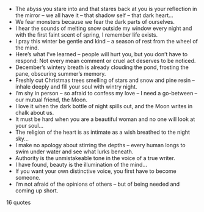  - The abyss you stare into and that stares back at you is your reflection in the mirror – we all have it – that shadow self – that dark heart...
 - We fear monsters because we fear the dark parts of ourselves.
 - I hear the sounds of melting snow outside my window every night and with the first faint scent of spring, I remember life exists.
 - I pray this winter be gentle and kind – a season of rest from the wheel of the mind.
 - Here’s what I’ve learned – people will hurt you, but you don’t have to respond: Not every mean comment or cruel act deserves to be noticed.
 - December’s wintery breath is already clouding the pond, frosting the pane, obscuring summer’s memory.
 - Freshly cut Christmas trees smelling of stars and snow and pine resin – inhale deeply and fill your soul with wintry night.
 - I’m shy in person – so afraid to confess my love – I need a go-between – our mutual friend, the Moon.
 - I love it when the dark bottle of night spills out, and the Moon writes in chalk about us.
 - It must be hard when you are a beautiful woman and no one will look at your soul...
 - The religion of the heart is as intimate as a wish breathed to the night sky...
 - I make no apology about stirring the depths – every human longs to swim under water and see what lurks beneath.
 - Authority is the unmistakeable tone in the voice of a true writer.
 - I have found, beauty is the illumination of the mind...
 - If you want your own distinctive voice, you first have to become someone.
 - I’m not afraid of the opinions of others – but of being needed and coming up short.

16 quotes